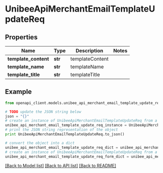 # UnibeeApiMerchantEmailTemplateUpdateReq


## Properties

Name | Type | Description | Notes
------------ | ------------- | ------------- | -------------
**template_content** | **str** | templateContent | 
**template_name** | **str** | templateName | 
**template_title** | **str** | templateTitle | 

## Example

```python
from openapi_client.models.unibee_api_merchant_email_template_update_req import UnibeeApiMerchantEmailTemplateUpdateReq

# TODO update the JSON string below
json = "{}"
# create an instance of UnibeeApiMerchantEmailTemplateUpdateReq from a JSON string
unibee_api_merchant_email_template_update_req_instance = UnibeeApiMerchantEmailTemplateUpdateReq.from_json(json)
# print the JSON string representation of the object
print UnibeeApiMerchantEmailTemplateUpdateReq.to_json()

# convert the object into a dict
unibee_api_merchant_email_template_update_req_dict = unibee_api_merchant_email_template_update_req_instance.to_dict()
# create an instance of UnibeeApiMerchantEmailTemplateUpdateReq from a dict
unibee_api_merchant_email_template_update_req_form_dict = unibee_api_merchant_email_template_update_req.from_dict(unibee_api_merchant_email_template_update_req_dict)
```
[[Back to Model list]](../README.md#documentation-for-models) [[Back to API list]](../README.md#documentation-for-api-endpoints) [[Back to README]](../README.md)


